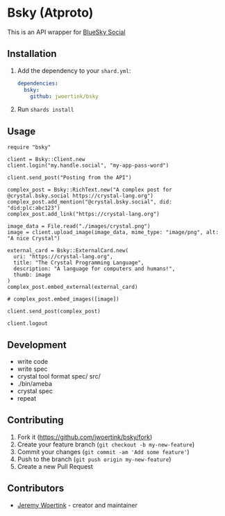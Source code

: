 # Bsky (Atproto)

This is an API wrapper for [BlueSky Social](https://docs.bsky.app/)


## Installation

1. Add the dependency to your `shard.yml`:

   ```yaml
   dependencies:
     bsky:
       github: jwoertink/bsky
   ```

2. Run `shards install`

## Usage

```crystal
require "bsky"

client = Bsky::Client.new
client.login("my.handle.social", "my-app-pass-word")

client.send_post("Posting from the API")

complex_post = Bsky::RichText.new("A complex post for @crystal.bsky.social https://crystal-lang.org")
complex_post.add_mention("@crystal.bsky.social", did: "did:plc:abc123")
complex_post.add_link("https://crystal-lang.org")

image_data = File.read("./images/crystal.png")
image = client.upload_image(image_data, mime_type: "image/png", alt: "A nice Crystal")

external_card = Bsky::ExternalCard.new(
  uri: "https://crystal-lang.org",
  title: "The Crystal Programming Language",
  description: "A language for computers and humans!",
  thumb: image
)
complex_post.embed_external(external_card)

# complex_post.embed_images([image])

client.send_post(complex_post)

client.logout
```

## Development

* write code
* write spec
* crystal tool format spec/ src/
* ./bin/ameba
* crystal spec
* repeat

## Contributing

1. Fork it (<https://github.com/jwoertink/bsky/fork>)
2. Create your feature branch (`git checkout -b my-new-feature`)
3. Commit your changes (`git commit -am 'Add some feature'`)
4. Push to the branch (`git push origin my-new-feature`)
5. Create a new Pull Request

## Contributors

- [Jeremy Woertink](https://github.com/jwoertink) - creator and maintainer
